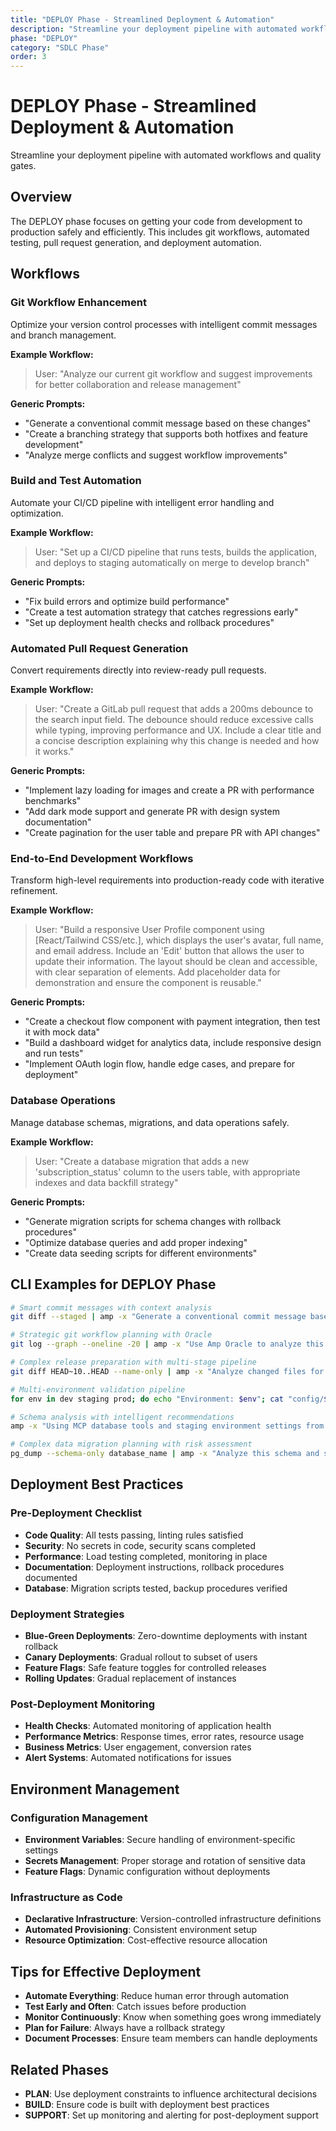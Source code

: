 ```yaml
---
title: "DEPLOY Phase - Streamlined Deployment & Automation"
description: "Streamline your deployment pipeline with automated workflows and quality gates."
phase: "DEPLOY"
category: "SDLC Phase"
order: 3
---
```


# DEPLOY Phase - Streamlined Deployment & Automation

Streamline your deployment pipeline with automated workflows and quality gates.

## Overview

The DEPLOY phase focuses on getting your code from development to production safely and efficiently. This includes git workflows, automated testing, pull request generation, and deployment automation.

## Workflows

### Git Workflow Enhancement

Optimize your version control processes with intelligent commit messages and branch management.

**Example Workflow:**
> User: "Analyze our current git workflow and suggest improvements for better collaboration and release management"

**Generic Prompts:**
- "Generate a conventional commit message based on these changes"
- "Create a branching strategy that supports both hotfixes and feature development"
- "Analyze merge conflicts and suggest workflow improvements"

### Build and Test Automation

Automate your CI/CD pipeline with intelligent error handling and optimization.

**Example Workflow:**
> User: "Set up a CI/CD pipeline that runs tests, builds the application, and deploys to staging automatically on merge to develop branch"

**Generic Prompts:**
- "Fix build errors and optimize build performance"
- "Create a test automation strategy that catches regressions early"
- "Set up deployment health checks and rollback procedures"

### Automated Pull Request Generation

Convert requirements directly into review-ready pull requests.

**Example Workflow:**
> User: "Create a GitLab pull request that adds a 200ms debounce to the search input field. The debounce should reduce excessive calls while typing, improving performance and UX. Include a clear title and a concise description explaining why this change is needed and how it works."

**Generic Prompts:**
- "Implement lazy loading for images and create a PR with performance benchmarks"
- "Add dark mode support and generate PR with design system documentation"
- "Create pagination for the user table and prepare PR with API changes"

### End-to-End Development Workflows

Transform high-level requirements into production-ready code with iterative refinement.

**Example Workflow:**
> User: "Build a responsive User Profile component using [React/Tailwind CSS/etc.], which displays the user's avatar, full name, and email address. Include an 'Edit' button that allows the user to update their information. The layout should be clean and accessible, with clear separation of elements. Add placeholder data for demonstration and ensure the component is reusable."

**Generic Prompts:**
- "Create a checkout flow component with payment integration, then test it with mock data"
- "Build a dashboard widget for analytics data, include responsive design and run tests"
- "Implement OAuth login flow, handle edge cases, and prepare for deployment"

### Database Operations

Manage database schemas, migrations, and data operations safely.

**Example Workflow:**
> User: "Create a database migration that adds a new 'subscription_status' column to the users table, with appropriate indexes and data backfill strategy"

**Generic Prompts:**
- "Generate migration scripts for schema changes with rollback procedures"
- "Optimize database queries and add proper indexing"
- "Create data seeding scripts for different environments"

## CLI Examples for DEPLOY Phase

```bash
# Smart commit messages with context analysis
git diff --staged | amp -x "Generate a conventional commit message based on these changes"

# Strategic git workflow planning with Oracle
git log --graph --oneline -20 | amp -x "Use Amp Oracle to analyze this git history and create a comprehensive branching strategy optimization plan"

# Complex release preparation with multi-stage pipeline
git diff HEAD~10..HEAD --name-only | amp -x "Analyze changed files for this release" | amp -x "Spawn subagents to: validate changelog completeness, check for breaking changes, and generate release notes"

# Multi-environment validation pipeline
for env in dev staging prod; do echo "Environment: $env"; cat "config/$env.json"; done | amp -x "Analyze environment configurations, spawn subagents to validate: 1) security settings consistency, 2) performance parameter optimization, 3) feature flag alignment" | amp -x "Generate environment-specific deployment recommendations"

# Schema analysis with intelligent recommendations
amp -x "Using MCP database tools and staging environment settings from AGENT.md, connect to the database and analyze the user table schema for potential optimizations"

# Complex data migration planning with risk assessment
pg_dump --schema-only database_name | amp -x "Analyze this schema and spawn subagents to: 1) plan data migration strategy, 2) identify potential data integrity issues, 3) estimate downtime requirements" | amp -x "Create detailed migration runbook with rollback procedures"
```

## Deployment Best Practices

### Pre-Deployment Checklist
- **Code Quality**: All tests passing, linting rules satisfied
- **Security**: No secrets in code, security scans completed
- **Performance**: Load testing completed, monitoring in place
- **Documentation**: Deployment instructions, rollback procedures documented
- **Database**: Migration scripts tested, backup procedures verified

### Deployment Strategies
- **Blue-Green Deployments**: Zero-downtime deployments with instant rollback
- **Canary Deployments**: Gradual rollout to subset of users
- **Feature Flags**: Safe feature toggles for controlled releases
- **Rolling Updates**: Gradual replacement of instances

### Post-Deployment Monitoring
- **Health Checks**: Automated monitoring of application health
- **Performance Metrics**: Response times, error rates, resource usage
- **Business Metrics**: User engagement, conversion rates
- **Alert Systems**: Automated notifications for issues

## Environment Management

### Configuration Management
- **Environment Variables**: Secure handling of environment-specific settings
- **Secrets Management**: Proper storage and rotation of sensitive data
- **Feature Flags**: Dynamic configuration without deployments

### Infrastructure as Code
- **Declarative Infrastructure**: Version-controlled infrastructure definitions
- **Automated Provisioning**: Consistent environment setup
- **Resource Optimization**: Cost-effective resource allocation

## Tips for Effective Deployment

- **Automate Everything**: Reduce human error through automation
- **Test Early and Often**: Catch issues before production
- **Monitor Continuously**: Know when something goes wrong immediately
- **Plan for Failure**: Always have a rollback strategy
- **Document Processes**: Ensure team members can handle deployments

## Related Phases

- **PLAN**: Use deployment constraints to influence architectural decisions
- **BUILD**: Ensure code is built with deployment best practices
- **SUPPORT**: Set up monitoring and alerting for post-deployment support
